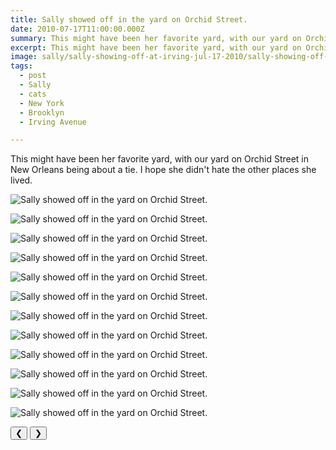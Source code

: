 ```yaml
---
title: Sally showed off in the yard on Orchid Street.
date: 2010-07-17T11:00:00.000Z
summary: This might have been her favorite yard, with our yard on Orchid Street in New Orleans being about a tie.
excerpt: This might have been her favorite yard, with our yard on Orchid Street in New Orleans being about a tie.
image: sally/sally-showing-off-at-irving-jul-17-2010/sally-showing-off-at-irving-jul-17-2010-31.jpg
tags:
  - post 
  - Sally
  - cats
  - New York
  - Brooklyn
  - Irving Avenue

---
```


This might have been her favorite yard, with our yard on Orchid Street in New Orleans being about a tie.
I hope she didn't hate the other places she lived.

<div id="viewport">

![Sally showed off in the yard on Orchid Street.](/static/img/sally/sally-showing-off-at-irving-jul-17-2010/sally-showing-off-at-irving-jul-17-2010-31.jpg "Sally showed off in the yard on Orchid Street.")

![Sally showed off in the yard on Orchid Street.](/static/img/sally/sally-showing-off-at-irving-jul-17-2010/sally-showing-off-at-irving-jul-17-2010-33.jpg "Sally showed off in the yard on Orchid Street.")

![Sally showed off in the yard on Orchid Street.](/static/img/sally/sally-showing-off-at-irving-jul-17-2010/sally-showing-off-at-irving-jul-17-2010-34.jpg "Sally showed off in the yard on Orchid Street.")

![Sally showed off in the yard on Orchid Street.](/static/img/sally/sally-showing-off-at-irving-jul-17-2010/sally-showing-off-at-irving-jul-17-2010-35.jpg "Sally showed off in the yard on Orchid Street.")

![Sally showed off in the yard on Orchid Street.](/static/img/sally/sally-showing-off-at-irving-jul-17-2010/sally-showing-off-at-irving-jul-17-2010-36.jpg "Sally showed off in the yard on Orchid Street.")

![Sally showed off in the yard on Orchid Street.](/static/img/sally/sally-showing-off-at-irving-jul-17-2010/sally-showing-off-at-irving-jul-17-2010-37.jpg "Sally showed off in the yard on Orchid Street.")

![Sally showed off in the yard on Orchid Street.](/static/img/sally/sally-showing-off-at-irving-jul-17-2010/sally-showing-off-at-irving-jul-17-2010-38.jpg "Sally showed off in the yard on Orchid Street.")

![Sally showed off in the yard on Orchid Street.](/static/img/sally/sally-showing-off-at-irving-jul-17-2010/sally-showing-off-at-irving-jul-17-2010-39.jpg "Sally showed off in the yard on Orchid Street.")

![Sally showed off in the yard on Orchid Street.](/static/img/sally/sally-showing-off-at-irving-jul-17-2010/sally-showing-off-at-irving-jul-17-2010-40.jpg "Sally showed off in the yard on Orchid Street.")

![Sally showed off in the yard on Orchid Street.](/static/img/sally/sally-showing-off-at-irving-jul-17-2010/sally-showing-off-at-irving-jul-17-2010-41.jpg "Sally showed off in the yard on Orchid Street.")

![Sally showed off in the yard on Orchid Street.](/static/img/sally/sally-showing-off-at-irving-jul-17-2010/sally-showing-off-at-irving-jul-17-2010-42.jpg "Sally showed off in the yard on Orchid Street.")

![Sally showed off in the yard on Orchid Street.](/static/img/sally/sally-showing-off-at-irving-jul-17-2010/sally-showing-off-at-irving-jul-17-2010-43.jpg "Sally showed off in the yard on Orchid Street.")
</div>
<div class="flex row-reverse space-between">
  <div id="caption"></div>
  <div class="prevnext-container">
    <button id="buttonPrevious">&#10094;</button>
    <button id="buttonNext">&#10095;</button>
  </div>
</div>

